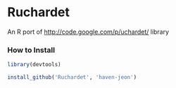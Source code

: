 Ruchardet
=========

An R port of http://code.google.com/p/uchardet/ library 

### How to Install 

```r
library(devtools)

install_github('Ruchardet', 'haven-jeon')
```
